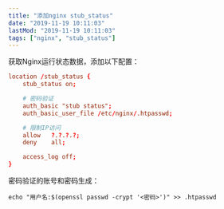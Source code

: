 ```yaml
---
title: "添加nginx stub_status"
date: "2019-11-19 10:11:03"
lastMod: "2019-11-19 10:11:03"
tags: ["nginx", "stub_status"]
---
```


获取Nginx运行状态数据，添加以下配置：

```conf
location /stub_status {
	stub_status on;

	# 密码验证
	auth_basic "stub status";
	auth_basic_user_file /etc/nginx/.htpasswd;

	# 限制IP访问
	allow	?.?.?.?;
	deny	all;

	access_log off;
}
```

密码验证的账号和密码生成：

```shell
echo "用户名:$(openssl passwd -crypt '<密码>')" >> .htpasswd
```

